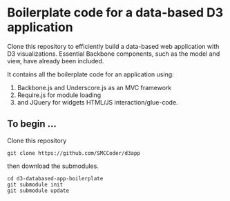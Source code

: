 # Boilerplate code for a data-based D3 application

Clone this repository to efficiently build a data-based web application with D3 visualizations. Essential Backbone components, such as the model and view, have
already been included.

It contains all the boilerplate code for an application using:

1. Backbone.js and Underscore.js as an MVC framework
2. Require.js for module loading
3. and JQuery for widgets HTML/JS interaction/glue-code.

## To begin ...

Clone this repository
```
git clone https://github.com/SMCCoder/d3app
```
then download the submodules.
```
cd d3-databased-app-boilerplate
git submodule init
git submodule update
```
